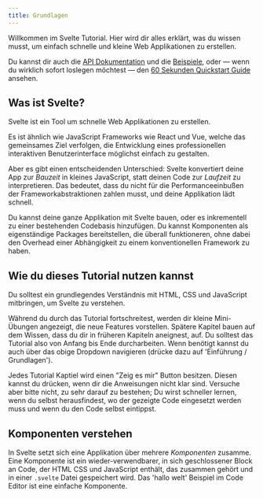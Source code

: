 ```yaml
---
title: Grundlagen
---
```


Willkommen im Svelte Tutorial. Hier wird dir alles erklärt, was du wissen musst, um einfach schnelle und kleine Web Applikationen zu erstellen.

Du kannst dir auch die [API Dokumentation](docs) und die [Beispiele](examples), oder — wenn du wirklich sofort loslegen möchtest — den [60 Sekunden Quickstart Guide](blog/the-easiest-way-to-get-started) ansehen.


## Was ist Svelte?

Svelte ist ein Tool um schnelle Web Applikationen zu erstellen.

Es ist ähnlich wie JavaScript Frameworks wie React und Vue, welche das gemeinsames Ziel verfolgen, die Entwicklung eines professionellen interaktiven Benutzerinterface möglichst einfach zu gestalten.

Aber es gibt einen entscheidenden Unterschied: Svelte konvertiert deine App zur *Bauzeit* in kleines JavaScript, statt deinen Code zur *Laufzeit* zu interpretieren. Das bedeutet, dass du nicht für die Performanceeinbußen der Frameworkabstraktionen zahlen musst, und deine Applikation lädt schnell.

Du kannst deine ganze Applikation mit Svelte bauen, oder es inkrementell zu einer bestehenden Codebasis hinzufügen. Du kannst Komponenten als eigenständige Packages bereitstellen, die überall funktioneren, ohne dabei den Overhead einer Abhängigkeit zu einem konventionellen Framework zu haben.


## Wie du dieses Tutorial nutzen kannst

Du solltest ein grundlegendes Verständnis mit HTML, CSS und JavaScript mitbringen, um Svelte zu verstehen.

Während du durch das Tutorial fortschreitest, werden dir kleine Mini-Übungen angezeigt, die neue Features vorstellen. Spätere Kapitel bauen auf dem Wissen, dass du dir in früheren Kapiteln aneignest, auf. Du solltest das Tutorial also von Anfang bis Ende durcharbeiten. Wenn benötigt kannst du auch über das obige Dropdown navigieren (drücke dazu auf 'Einführung / Grundlagen').

Jedes Tutorial Kaptiel wird einen "Zeig es mir" Button besitzen. Diesen kannst du drücken, wenn dir die Anweisungen nicht klar sind. Versuche aber bitte nicht, zu sehr darauf zu bestehen; Du wirst schneller lernen, wenn du selbst herausfindest, wo der gezeigte Code eingesetzt werden muss und wenn du den Code selbst eintippst.


## Komponenten verstehen

In Svelte setzt sich eine Applikation über mehrere *Komponenten* zusamme. Eine Komponente ist ein wieder-verwendbarer, in sich geschlossener Block an Code, der HTML CSS und JavaScript enthält, das zusammen gehört und in einer `.svelte` Datei gespeichert wird. Das 'hallo welt' Beispiel im Code Editor ist eine einfache Komponente.

